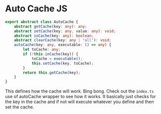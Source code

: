 # Auto Cache JS

```ts
export abstract class AutoCache {
	abstract getCache(key: any): any;
	abstract setCache(key: any, value: any): void;
	abstract inCache(key: any): boolean;
	abstract clearCache(key: any | "all"): void;
	autoCache(key: any, executable: () => any) {
		let toCache: any;
		if (!this.inCache(key)) {
			toCache = executable();
			this.setCache(key, toCache);
		}
		return this.getCache(key);
	}
}
```

This defines how the cache will work. Bing bong. Check out the `index.ts` use of autoCache wrapper to see how it works. It basically just checks for the key in the cache and if not will execute whatever you define and then set the cache.

